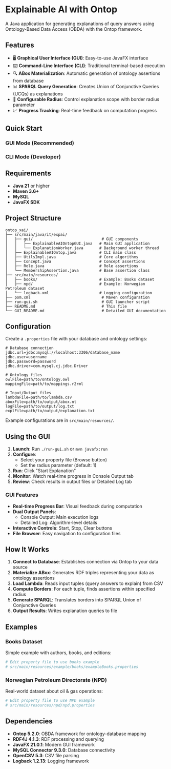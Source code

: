 # Explainable AI with Ontop

A Java application for generating explanations of query answers using Ontology-Based Data Access (OBDA) with the Ontop framework.

## Features

- 🖥️ **Graphical User Interface (GUI)**: Easy-to-use JavaFX interface
- ⌨️ **Command-Line Interface (CLI)**: Traditional terminal-based execution  
- 🔍 **ABox Materialization**: Automatic generation of ontology assertions from database
- 📊 **SPARQL Query Generation**: Creates Union of Conjunctive Queries (UCQs) as explanations
- 🎯 **Configurable Radius**: Control explanation scope with border radius parameter
- 📈 **Progress Tracking**: Real-time feedback on computation progress

## Quick Start

### GUI Mode (Recommended)

### CLI Mode (Developer)

## Requirements

- **Java 21** or higher
- **Maven 3.6+**
- **MySQL**
- **JavaFX SDK**

## Project Structure

```
ontop_xai/
├── src/main/java/it/expai/
│   ├── gui/                              # GUI components
│   │   ├── ExplainableAIOntopGUI.java   # Main GUI application
│   │   └── ExplanationWorker.java       # Background worker thread
│   ├── ExplainableAIOntop.java          # CLI main class
│   ├── UtilsImpl.java                   # Core algorithms
│   ├── Concept.java                     # Concept assertions
│   ├── Role.java                        # Role assertions
│   └── MembershipAssertion.java         # Base assertion class
├── src/main/resources/
│   ├── books/                           # Example: Books dataset
│   ├── npd/                             # Example: Norwegian Petroleum dataset
│   └── logback.xml                      # Logging configuration
├── pom.xml                               # Maven configuration
├── run-gui.sh                            # GUI launcher script
├── README.md                             # This file
└── GUI_README.md                         # Detailed GUI documentation

```

## Configuration

Create a `.properties` file with your database and ontology settings:

```properties
# Database connection
jdbc.url=jdbc:mysql://localhost:3306/database_name
jdbc.user=username
jdbc.password=password
jdbc.driver=com.mysql.cj.jdbc.Driver

# Ontology files
owlFile=path/to/ontology.owl
mappingFile=path/to/mappings.r2rml

# Input/Output files
lambdaFile=path/to/lambda.csv
aboxFile=path/to/output/abox.nt
logFile=path/to/output/log.txt
explFile=path/to/output/explanation.txt
```

Example configurations are in `src/main/resources/`.

## Using the GUI

1. **Launch**: Run `./run-gui.sh` or `mvn javafx:run`
2. **Configure**: 
   - Select your property file (Browse button)
   - Set the radius parameter (default: 1)
3. **Run**: Click "Start Explanation"
4. **Monitor**: Watch real-time progress in Console Output tab
5. **Review**: Check results in output files or Detailed Log tab

### GUI Features

- **Real-time Progress Bar**: Visual feedback during computation
- **Dual Output Panels**: 
  - Console Output: Main execution logs
  - Detailed Log: Algorithm-level details
- **Interactive Controls**: Start, Stop, Clear buttons
- **File Browser**: Easy navigation to configuration files

## How It Works

1. **Connect to Database**: Establishes connection via Ontop to your data source
2. **Materialize ABox**: Generates RDF triples representing your data as ontology assertions
3. **Load Lambda**: Reads input tuples (query answers to explain) from CSV
4. **Compute Borders**: For each tuple, finds assertions within specified radius
5. **Generate SPARQL**: Translates borders into SPARQL Union of Conjunctive Queries
6. **Output Results**: Writes explanation queries to file

## Examples

### Books Dataset
Simple example with authors, books, and editions:
```bash
# Edit property file to use books example
# src/main/resources/example/books/exampleBooks.properties
```

### Norwegian Petroleum Directorate (NPD)
Real-world dataset about oil & gas operations:
```bash
# Edit property file to use NPD example  
# src/main/resources/npd/npd.properties
```

## Dependencies

- **Ontop 5.2.0**: OBDA framework for ontology-database mapping
- **RDF4J 4.1.3**: RDF processing and querying
- **JavaFX 21.0.1**: Modern GUI framework
- **MySQL Connector 9.3.0**: Database connectivity
- **OpenCSV 5.3**: CSV file parsing
- **Logback 1.2.13**: Logging framework